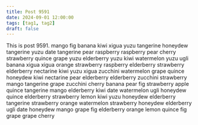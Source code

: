 ```yaml
---
title: Post 9591
date: 2024-09-01 12:00:00
tags: [tag1, tag2]
draft: false
---
```

This is post 9591.
mango
fig
banana
kiwi
xigua
yuzu
tangerine
honeydew
tangerine
yuzu
date
tangerine
pear
raspberry
raspberry
pear
cherry
strawberry
quince
grape
yuzu
elderberry
yuzu
kiwi
watermelon
yuzu
ugli
banana
xigua
xigua
orange
strawberry
raspberry
elderberry
strawberry
elderberry
nectarine
kiwi
yuzu
xigua
zucchini
watermelon
grape
quince
honeydew
kiwi
nectarine
pear
elderberry
elderberry
zucchini
strawberry
mango
tangerine
grape
zucchini
cherry
banana
pear
fig
strawberry
apple
quince
tangerine
mango
elderberry
kiwi
date
watermelon
ugli
honeydew
quince
elderberry
strawberry
lemon
kiwi
yuzu
honeydew
elderberry
tangerine
strawberry
orange
watermelon
strawberry
honeydew
elderberry
ugli
date
honeydew
mango
grape
fig
elderberry
orange
lemon
quince
fig
grape
grape
cherry
